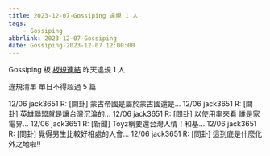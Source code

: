 ```yaml
---
title: 2023-12-07-Gossiping 違規 1 人
tags:
    - Gossiping
abbrlink: 2023-12-07-Gossiping
date: Gossiping-2023-12-07 12:00:00
---
```

Gossiping 板 [板規連結](https://www.ptt.cc/bbs/Gossiping/M.1637425085.A.07D.html)
昨天違規 1 人
<!-- more -->

違規清單
單日不得超過 5 篇

12/06 jack3651 R: [問卦] 蒙古帝國是屬於蒙古國還是…
12/06 jack3651 R: [問卦] 英雄聯盟就是讓台灣沉淪的…
12/06 jack3651 R: [問卦] 以使用率來看 誰是家電界…
12/06 jack3651 R: [新聞] Toyz稱要還台灣人情！和基…
12/06 jack3651 R: [問卦] 覺得男生比較好相處的人會…
12/06 jack3651 R: [問卦] 這到底是什麼化外之地啦!!